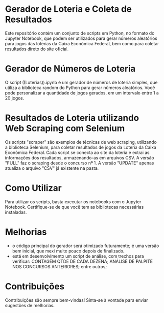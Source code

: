 # Gerador de Loteria e Coleta de Resultados
Este repositório contém um conjunto de scripts em Python, no formato do Jupyter Notebook, que podem ser utilizados para gerar números aleatórios para jogos das loterias da Caixa Econômica Federal, bem como para coletar resultados direto do site oficial. 

# Gerador de Números de Loteria
O script ((Loterias)).ipynb é um gerador de números de loteria simples, que utiliza a biblioteca random do Python para gerar números aleatórios. Você pode personalizar a quantidade de jogos gerados, em um intervalo entre 1 a 20 jogos.

# Resultados de Loteria utilizando Web Scraping com Selenium
Os scripts "scraper" são exemplos de técnicas de web scraping, utilizando a biblioteca Selenium, para coletar resultados de jogos da Loteria da Caixa Econômica Federal. Cada script se conecta ao site da loteria e extrai as informações dos resultados, armazenando-as em arquivos CSV.
A versão "FULL" faz o scraping desde o concurso nº 1.
A versão "UPDATE" apenas atualiza o arquivo "CSV" já existente na pasta.

# Como Utilizar
Para utilizar os scripts, basta executar os notebooks com o Jupyter Notebook.
Certifique-se de que você tem as bibliotecas necessárias instaladas.

# Melhorias
- o código principal do gerador será otimizado futuramente; é uma versão bem inicial, que mexi muito pouco depois de finalizado.
- está em desenvolvimento um script de análise, com trechos para verificar:
	CONTAGEM QTDE DE CADA DEZENA;
	ANÁLISE DE PALPITE NOS CONCURSOS ANTERIORES;
	entre outros;
	
# Contribuições
Contribuições são sempre bem-vindas!
Sinta-se à vontade para enviar sugestões de melhorias.